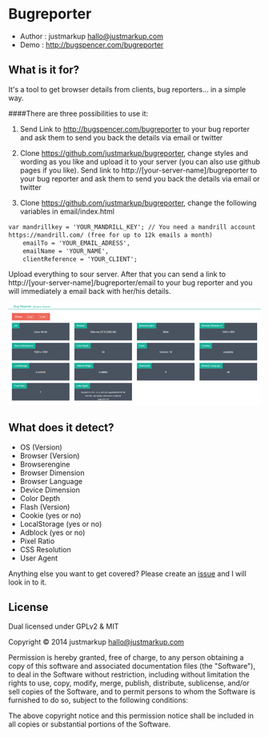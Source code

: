 Bugreporter
================================

* Author    : justmarkup hallo@justmarkup.com
* Demo      : http://bugspencer.com/bugreporter

What is it for?
------------

It's a tool to get browser details from clients, bug reporters... in a simple way.

####There are three possibilities to use it:

1. Send Link to http://bugspencer.com/bugreporter to your bug reporter and ask them to send you back the details via email or twitter

2. Clone https://github.com/justmarkup/bugreporter, change styles and wording as you like and upload it to your server (you can also use github pages if you like). Send link to http://[your-server-name]/bugreporter to your bug reporter and ask them to send you back the details via email or twitter

3. Clone https://github.com/justmarkup/bugreporter, change the following variables in email/index.html

```
var mandrillkey = 'YOUR_MANDRILL_KEY'; // You need a mandrill account https://mandrill.com/ (free for up to 12k emails a month)
	emailTo = 'YOUR_EMAIL_ADRESS',
	emailName = 'YOUR_NAME',
	clientReference = 'YOUR_CLIENT';
```

Upload everything to sour server. After that you can send a link to http://[your-server-name]/bugreporter/email to your bug reporter and you will immediately a email back with her/his details.


[![Screenshot of Bugreporter](https://raw.githubusercontent.com/justmarkup/bugreporter/master/screenshot.png "Screenshot of Bugreporter")](http://bugspencer.com/bugreporter/)

What does it detect?
------------

* OS (Version)
* Browser (Version)
* Browserengine
* Browser Dimension
* Browser Language
* Device Dimension
* Color Depth
* Flash (Version)
* Cookie (yes or no)
* LocalStorage (yes or no)
* Adblock (yes or no)
* Pixel Ratio
* CSS Resolution
* User Agent

Anything else you want to get covered? Please create an [issue](https://github.com/justmarkup/bugreporter/issues) and I will look in to it.

License
------------

Dual licensed under GPLv2 & MIT

Copyright © 2014 justmarkup hallo@justmarkup.com

Permission is hereby granted, free of charge, to any person obtaining a copy of 
this software and associated documentation files (the "Software"), to deal in 
the Software without restriction, including without limitation the rights to use, 
copy, modify, merge, publish, distribute, sublicense, and/or sell copies of the 
Software, and to permit persons to whom the Software is furnished to do so, 
subject to the following conditions:

The above copyright notice and this permission notice shall be included in all 
copies or substantial portions of the Software.
